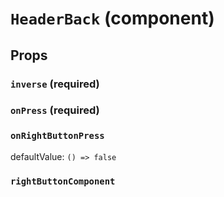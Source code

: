 `HeaderBack` (component)
========================



Props
-----

### `inverse` (required)



### `onPress` (required)



### `onRightButtonPress`

defaultValue: `() => false`


### `rightButtonComponent`


